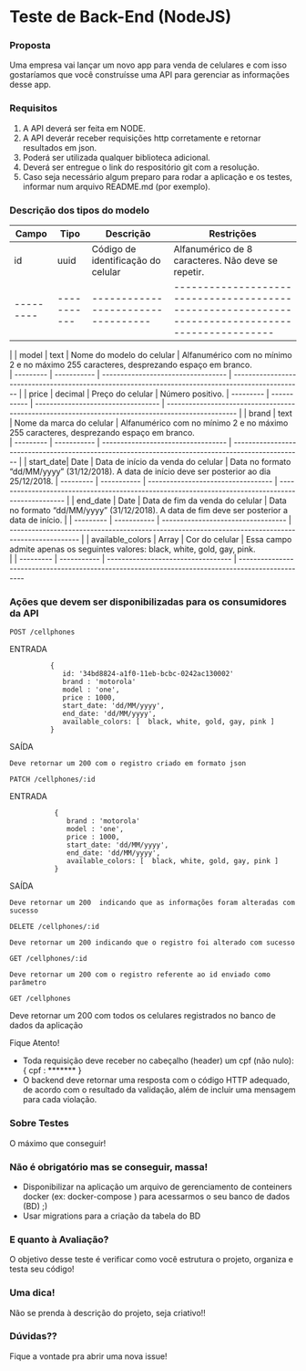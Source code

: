 
# Teste de Back-End (NodeJS)

### Proposta

Uma empresa vai lançar um novo app para venda de celulares e com isso gostaríamos que você construísse uma API para gerenciar as informações desse app.

### Requisitos

1. A API deverá ser feita em NODE.
2. A API deverár receber requisições http corretamente e retornar resultados em json.
3. Poderá ser utilizada qualquer biblioteca adicional.
4. Deverá ser entregue o link do respositório git com a resolução.
5. Caso seja necessário algum preparo para rodar a aplicação e os testes, informar num arquivo README.md (por exemplo).


### Descrição dos tipos do modelo

| Campo     | Tipo        | Descrição                          | Restrições                                                                                        |
| --------- | ----------- | ---------------------------------- | ------------------------------------------------------------------------------------------------- |
| id        | uuid        | Código de identificação do celular | Alfanumérico de 8 caracteres. Não deve se repetir.     
| --------- | ----------- | ---------------------------------- | ------------------------------------------------------------------------------------------------- 
|
| model     | text        | Nome do modelo do celular          | Alfanumérico com no mínimo 2 e no máximo 255 caracteres, desprezando espaço em branco.      
| --------- | ----------- | ---------------------------------- | ------------------------------------------------------------------------------------------------- 
|
| price     | decimal     | Preço do celular                   | Número positivo.
| --------- | ----------- | ---------------------------------- | ------------------------------------------------------------------------------------------------- 
|
| brand     | text        | Nome da marca do celular           | Alfanumérico com no mínimo 2 e no máximo 255 caracteres, desprezando espaço em branco.      
| --------- | ----------- | ---------------------------------- | ------------------------------------------------------------------------------------------------- 
|
| start_date| Date        | Data de início da venda do celular | Data no formato “dd/MM/yyyy” (31/12/2018). A data de início deve ser posterior ao dia 25/12/2018.
| --------- | ----------- | ---------------------------------- | ------------------------------------------------------------------------------------------------- 
|
| end_date  | Date        | Data de fim da venda do celular    | Data no formato “dd/MM/yyyy” (31/12/2018). A data de fim deve ser posterior a data de início. 
|
| --------- | ----------- | ---------------------------------- | ------------------------------------------------------------------------------------------------- 
|
| available_colors  | Array  | Cor do celular                  | Essa campo admite apenas os seguintes valores: black, white, gold, gay, pink.    
|
| --------- | ----------- | ---------------------------------- | ------------------------------------------------------------------------------------------------- 
            
### Ações que devem ser disponibilizadas para os consumidores da API


```POST /cellphones```

  ENTRADA
  
              { 
                 id: '34bd8824-a1f0-11eb-bcbc-0242ac130002'
                 brand : 'motorola'
                 model : 'one',
                 price : 1000, 
                 start_date: 'dd/MM/yyyy',
                 end_date: 'dd/MM/yyyy',
                 available_colors: [  black, white, gold, gay, pink ]
              } 

  SAÍDA

    Deve retornar um 200 com o registro criado em formato json

```PATCH /cellphones/:id```

  ENTRADA 
  
               {
                  brand : 'motorola'
                  model : 'one',
                  price : 1000, 
                  start_date: 'dd/MM/yyyy',
                  end_date: 'dd/MM/yyyy',
                  available_colors: [  black, white, gold, gay, pink ]
               }

  SAÍDA

    Deve retornar um 200  indicando que as informações foram alteradas com sucesso

```DELETE /cellphones/:id```

    Deve retornar um 200 indicando que o registro foi alterado com sucesso

```GET /cellphones/:id```

    Deve retornar um 200 com o registro referente ao id enviado como parâmetro

```GET /cellphones```

   Deve retornar um 200 com todos os celulares registrados no banco de dados da aplicação


Fique Atento!

- Toda requisição deve receber no cabeçalho (header) um cpf (não nulo): { cpf : ******* }
- O backend deve retornar uma resposta com o código HTTP adequado, de acordo com o resultado da validação, além de incluir uma mensagem para cada violação.

### Sobre Testes

O máximo que conseguir!

### Não é obrigatório mas se conseguir, massa!

- Disponibilizar na aplicação um arquivo de gerenciamento de conteiners docker (ex: docker-compose ) para acessarmos o seu banco de dados (BD) ;)
- Usar migrations para a criação da tabela do BD

### E quanto à Avaliação? 

O objetivo desse teste é verificar como você estrutura o projeto, organiza e testa seu código!

### Uma dica!

Não se prenda à descrição do projeto, seja criativo!!

### Dúvidas?? 

Fique a vontade pra abrir uma nova issue!




